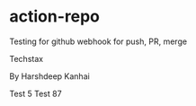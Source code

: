 # action-repo
Testing for github webhook for push, PR, merge

Techstax

By Harshdeep Kanhai


Test 5
Test 87
